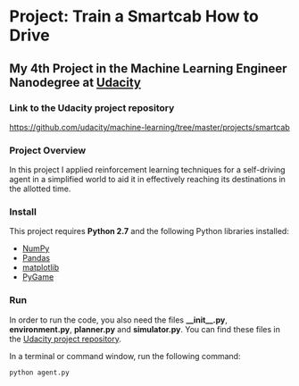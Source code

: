# Project: Train a Smartcab How to Drive
## My 4th Project in the Machine Learning Engineer Nanodegree at [Udacity](https://www.udacity.com/)

### Link to the Udacity project repository

https://github.com/udacity/machine-learning/tree/master/projects/smartcab

### Project Overview
In this project I applied reinforcement learning techniques for a self-driving agent in a simplified world to aid it in effectively reaching its destinations in the allotted time.

### Install

This project requires **Python 2.7** and the following Python libraries installed:

- [NumPy](http://www.numpy.org/)
- [Pandas](http://pandas.pydata.org)
- [matplotlib](http://matplotlib.org/)
- [PyGame](http://pygame.org/)

### Run

In order to run the code, you also need the files **\_\_init__.py**, **environment.py**, **planner.py** and **simulator.py**. You can find these files in the [Udacity project repository](https://github.com/udacity/machine-learning/tree/master/projects/smartcab).

In a terminal or command window, run the following command:

```python agent.py```

